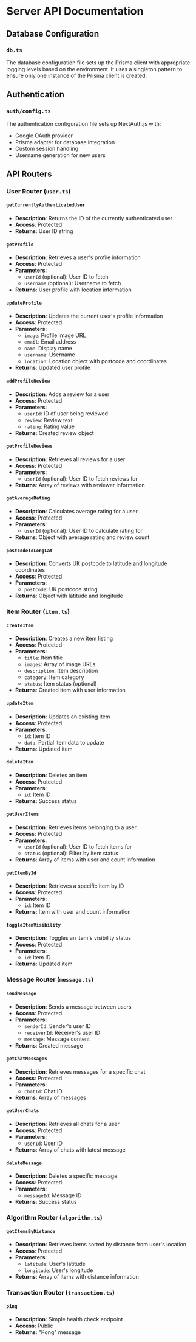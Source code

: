 # Server API Documentation

## Database Configuration

### `db.ts`
The database configuration file sets up the Prisma client with appropriate logging levels based on the environment. It uses a singleton pattern to ensure only one instance of the Prisma client is created.

## Authentication

### `auth/config.ts`
The authentication configuration file sets up NextAuth.js with:
- Google OAuth provider
- Prisma adapter for database integration
- Custom session handling
- Username generation for new users

## API Routers

### User Router (`user.ts`)

#### `getCurrentlyAuthenticatedUser`
- **Description**: Returns the ID of the currently authenticated user
- **Access**: Protected
- **Returns**: User ID string

#### `getProfile`
- **Description**: Retrieves a user's profile information
- **Access**: Protected
- **Parameters**: 
  - `userId` (optional): User ID to fetch
  - `username` (optional): Username to fetch
- **Returns**: User profile with location information

#### `updateProfile`
- **Description**: Updates the current user's profile information
- **Access**: Protected
- **Parameters**: 
  - `image`: Profile image URL
  - `email`: Email address
  - `name`: Display name
  - `username`: Username
  - `location`: Location object with postcode and coordinates
- **Returns**: Updated user profile

#### `addProfileReview`
- **Description**: Adds a review for a user
- **Access**: Protected
- **Parameters**:
  - `userId`: ID of user being reviewed
  - `review`: Review text
  - `rating`: Rating value
- **Returns**: Created review object

#### `getProfileReviews`
- **Description**: Retrieves all reviews for a user
- **Access**: Protected
- **Parameters**:
  - `userId` (optional): User ID to fetch reviews for
- **Returns**: Array of reviews with reviewer information

#### `getAverageRating`
- **Description**: Calculates average rating for a user
- **Access**: Protected
- **Parameters**:
  - `userId` (optional): User ID to calculate rating for
- **Returns**: Object with average rating and review count

#### `postcodeToLongLat`
- **Description**: Converts UK postcode to latitude and longitude coordinates
- **Access**: Protected
- **Parameters**:
  - `postcode`: UK postcode string
- **Returns**: Object with latitude and longitude

### Item Router (`item.ts`)

#### `createItem`
- **Description**: Creates a new item listing
- **Access**: Protected
- **Parameters**:
  - `title`: Item title
  - `images`: Array of image URLs
  - `description`: Item description
  - `category`: Item category
  - `status`: Item status (optional)
- **Returns**: Created item with user information

#### `updateItem`
- **Description**: Updates an existing item
- **Access**: Protected
- **Parameters**:
  - `id`: Item ID
  - `data`: Partial item data to update
- **Returns**: Updated item

#### `deleteItem`
- **Description**: Deletes an item
- **Access**: Protected
- **Parameters**:
  - `id`: Item ID
- **Returns**: Success status

#### `getUserItems`
- **Description**: Retrieves items belonging to a user
- **Access**: Protected
- **Parameters**:
  - `userId` (optional): User ID to fetch items for
  - `status` (optional): Filter by item status
- **Returns**: Array of items with user and count information

#### `getItemById`
- **Description**: Retrieves a specific item by ID
- **Access**: Protected
- **Parameters**:
  - `id`: Item ID
- **Returns**: Item with user and count information

#### `toggleItemVisibility`
- **Description**: Toggles an item's visibility status
- **Access**: Protected
- **Parameters**:
  - `id`: Item ID
- **Returns**: Updated item

### Message Router (`message.ts`)

#### `sendMessage`
- **Description**: Sends a message between users
- **Access**: Protected
- **Parameters**:
  - `senderId`: Sender's user ID
  - `receiverId`: Receiver's user ID
  - `message`: Message content
- **Returns**: Created message

#### `getChatMessages`
- **Description**: Retrieves messages for a specific chat
- **Access**: Protected
- **Parameters**:
  - `chatId`: Chat ID
- **Returns**: Array of messages

#### `getUserChats`
- **Description**: Retrieves all chats for a user
- **Access**: Protected
- **Parameters**:
  - `userId`: User ID
- **Returns**: Array of chats with latest message

#### `deleteMessage`
- **Description**: Deletes a specific message
- **Access**: Protected
- **Parameters**:
  - `messageId`: Message ID
- **Returns**: Success status

### Algorithm Router (`algorithm.ts`)

#### `getItemsByDistance`
- **Description**: Retrieves items sorted by distance from user's location
- **Access**: Protected
- **Parameters**:
  - `latitude`: User's latitude
  - `longitude`: User's longitude
- **Returns**: Array of items with distance information

### Transaction Router (`transaction.ts`)

#### `ping`
- **Description**: Simple health check endpoint
- **Access**: Public
- **Returns**: "Pong" message 